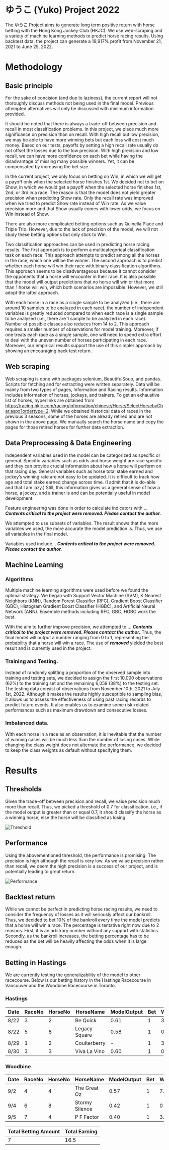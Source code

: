 # ゆうこ (Yuko) Project 2022
	
The ゆうこ Project aims to generate long term positive return with horse betting with the Hong Kong Jockey Club (HKJC). We use web-scraping and a variety of machine learning methods to predict horse racing results. Using backtest data, the project can generate a 19,917% profit from November 21, 2021 to June 25, 2022.
    
# Methodology

## Basic principle
For the sake of concision (and due to laziness), the current report will not thoroughly discuss methods not being used in the final model. Previous attempted alternatives will only be discussed with minimum information provided.

It should be noted that there is always a trade-off between precision and recall in most classification problems. In this project, we place much more significance on precision than on recall. With high recall but low precision, we may be able to have more winning bets but each loss will cost much money. Based on our tests, payoffs by setting a high recall rate usually do not offset the losses due to the low precision. With high precision and low recall, we can have more confidence on each bet while having the disadvantage of missing many possible winners. Yet, it can be compensated by increasing the bet size.

In the current project, we only focus on betting on Win, in which we will get a payoff only when the selected horse finishes 1st. We decided not to bet on Show, in which we would get a payoff when the selected horse finishes 1st, 2nd, or 3rd in a race. The reason is that the model does not yield greater precision when predicting Show rate. Only the recall rate was improved when we tried to predict Show rate instead of Win rate. As we value precision more and that Show usually comes with lower odds, we focus on Win instead of Show.

There are also more complicated betting options such as Quinella Place and Triple Trio. However, due to the lack of precision of the model, we will not study these betting options but only stick to Win.

Two classification approaches can be used in predicting horse racing results. The first approach is to perform a multicategorical classification task on each race. This approach attempts to predict among all the horses in the race, which one will be the winner. The second approach  is to predict whether each horse will win their race with binary classification algorithms. This approach seems to be disadvantageous because it cannot consider the opponents that a horse will encounter in their race. It is also possible that the model will output predictions that no horse will win or that more than 1 horse will win, which both scenarios are impossible. However, we still adopt the latter approach.

With each horse in a race as a single sample to be analyzed (i.e., there are around 10 samples to be analyzed in each race), the number of independent variables is greatly reduced compared to when each race is a single sample to be analyzed (i.e., there are 1 sample to be analyzed in each race). Number of possible classes also reduces from 14 to 2. This approach requires a smaller number of observations for model training. Moreover, if one treats each race as a single sample, one will need to spend extra effort to deal with the uneven number of horses participating in each race. Moreover, our empirical results support the use of this simpler approach by showing an encouraging back test return.

## Web scraping

Web scraping is done with packages selenium, BeautifulSoup, and pandas. Scripts for fetching and for extracting were written separately. Data will be mainly from two types of pages, Information and Racing results. Information includes information of horses, jockeys, and trainers. To get an exhaustive list of horses, hyperlinks are obtained from https://racing.hkjc.com/racing/information/chinese/Horse/SelectHorsebyChar.aspx?ordertype=2. While we obtained historical data of races in the previous 3 seasons, some of the horses are already retired and are not shown in the above page. We manually search the horse name and copy the pages for those retired horses for further data extraction.

## Data Preprocessing & Data Engineering

Independent variables used in the model can be categorized as specific or general. Specific variables such as odds and horse weight are race specific and they can provide crucial information about how a horse will perform on that racing day. General variables such as horse total stake earned and jockey’s winning rate are not easy to be updated. It is difficult to track how age and total stake earned change across time. (I admit that it is do-able and that I am lazy.) Still, this information gives us a general sense of how a horse, a jockey, and a trainer is and can be potentially useful in model development.

Feature engineering was done in order to calculate indicators with ... ***Contents critical to the project were removed. Please contact the author.***

We attempted to use subsets of variables. The result shows that the more variables we used, the more accurate the model prediction is. Thus, we use all variables in the final model.

Variables used include... ***Contents critical to the project were removed. Please contact the author.***

## Machine Learning

### Algorithms

Multiple machine learning algorithms were used before we found the optimal strategy. We began with Support Vector Machine (SVM), K Nearest Neighbors (KNN), Random Forest Classifier (RFC), Gradient Boost Classifier (GBC), Histogram Gradient Boost Classifier (HGBC), and Artificial Neural Network (ANN). Ensemble methods including RFC, GBC, HGBC work the best.

With the aim to further improve precision, we attempted to ... ***Contents critical to the project were removed. Please contact the author.*** Thus, the final model will output a number ranging from 0 to 1, representing the probability that a horse will win a race. The use of ***removed*** yielded the best result and is currently used in the project.

### Training and Testing.

Instead of randomly splitting a proportion of the observed sample into training and testing sets, we decided to assign the first 10,000 observations (62%) to the training set and the remaining 6,059 (38%) to the testing set. The testing data consist of observations from November 10th, 2021 to July 1st, 2022. Although it makes the results highly susceptible to sampling bias, it allows us to assess the effectiveness of using past racing records to predict future events. It also enables us to examine some risk-related performances such as maximum drawdown and consecutive losses.

### Imbalanced data.

With each horse in a race as an observation, it is inevitable that the number of winning cases will be much less than the number of losing cases. While changing the class weight does not alternate the performance, we decided to keep the class weights as default without specifying them.

# Results

## Thresholds

Given the trade-off between precision and recall, we value precision much more than recall. Thus, we picked a threshold of 0.7 for classification, i.e., if the model output is greater than or equal 0.7, it should classify the horse as a winning horse, else the horse will be classified as losing.

![Threshold](https://github.com/morrismanfung/yukoproject2022/blob/main/image/precision-recall_20220808.png)

## Performance

Using the abovementioned threshold, the performance is promising. The precision is high although the recall is very low. As we value precision rather than recall, we deem the high precision is a success of our project, and is potentially leading to great return.

![Performance](https://github.com/morrismanfung/yukoproject2022/blob/main/image/classification_report_20220808.png)
## Backtest return

While we cannot be perfect in predicting horse racing results, we need to consider the frequency of losses as it will seriously affect our bankroll. Thus, we decided to bet 10% of the bankroll every time the model predicts that a horse will win a race. The percentage is tentative right now due to 2 reasons. First, it is an arbitrary number without any support with statistics. Secondly, as the bankroll increases, the betting percentage has to be reduced as the bet will be heavily affecting the odds when it is large enough.

## Betting in Hastings

We are currently testing the generalizability of the model to other racecourse. Below is our betting history in the Hastings Racecourse in Vancouver and the Woodbine Racecourse in Toronto.

### Hastings
| Date | RaceNo | HorseNo | HorseName | ModelOutput | Bet | Win | Acc. |
| ---- |--------|--------|------------|-------------|-----|-----|------|
|8/22  |3       |2       |Be Quick    |0.61         |1    |3.2  |3.2   |
|8/22  |5       |8       |Legacy Square|0.58        |1   |0    |2.2   |
|8/29  |1       |2       |Coulterberry|-            |1   |3.9  |5.1   |
|8/30  |3       |3       |Viva La Vino|0.60         |1    |0    |5.1   |

### Woodbine
| Date | RaceNo | HorseNo | HorseName | ModelOutput | Bet | Win | Acc. |
| ---- |--------|--------|------------|-------------|-----|-----|------|
|9/2   |4       |4       |The Great Oz|0.57         |1    |7.5  |7.5   |
|9/4   |6       |8       |Stormy Silence|0.42       |1    |0    |7.5   |
|9/5   |7       |4       |P F Factor  |0.40         |1    |3.9  |11.4  |

| Total Betting Amount | Total Earning |
| -------------------- | ------------- |
|7                     |16.5           |
